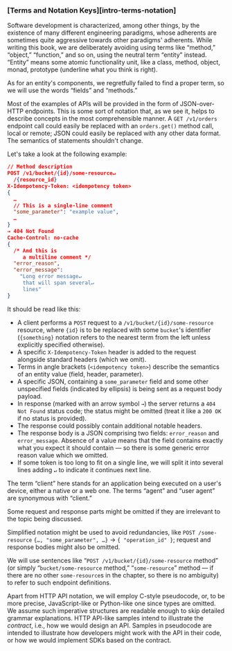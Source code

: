### [Terms and Notation Keys][intro-terms-notation]

Software development is characterized, among other things, by the existence of many different engineering paradigms, whose adherents are sometimes quite aggressive towards other paradigms' adherents. While writing this book, we are deliberately avoiding using terms like “method,” “object,” “function,” and so on, using the neutral term “entity” instead. “Entity” means some atomic functionality unit, like a class, method, object, monad, prototype (underline what you think is right).

As for an entity's components, we regretfully failed to find a proper term, so we will use the words “fields” and “methods.”

Most of the examples of APIs will be provided in the form of JSON-over-HTTP endpoints. This is some sort of notation that, as we see it, helps to describe concepts in the most comprehensible manner. A `GET /v1/orders` endpoint call could easily be replaced with an `orders.get()` method call, local or remote; JSON could easily be replaced with any other data format. The semantics of statements shouldn't change.

Let's take a look at the following example:

```json
// Method description
POST /v1/bucket/{id}/some-resource↵
  /{resource_id}
X-Idempotency-Token: <idempotency token>
{
  …
  // This is a single-line comment
  "some_parameter": "example value",
  …
}
→ 404 Not Found
Cache-Control: no-cache
{
  /* And this is
     a multiline comment */
  "error_reason",
  "error_message":
    "Long error message↵
     that will span several↵
     lines"
}
```

It should be read like this:
  * A client performs a `POST` request to a `/v1/bucket/{id}/some-resource` resource, where `{id}` is to be replaced with some `bucket`'s identifier (`{something}` notation refers to the nearest term from the left unless explicitly specified otherwise).
  * A specific `X-Idempotency-Token` header is added to the request alongside standard headers (which we omit).
  * Terms in angle brackets (`<idempotency token>`) describe the semantics of an entity value (field, header, parameter).
  * A specific JSON, containing a `some_parameter` field and some other unspecified fields (indicated by ellipsis) is being sent as a request body payload.
  * In response (marked with an arrow symbol `→`) the server returns a `404 Not Found` status code; the status might be omitted (treat it like a `200 OK` if no status is provided).
  * The response could possibly contain additional notable headers.
  * The response body is a JSON comprising two fields: `error_reason` and `error_message`. Absence of a value means that the field contains exactly what you expect it should contain — so there is some generic error reason value which we omitted.
  * If some token is too long to fit on a single line, we will split it into several lines adding `↵` to indicate it continues next line.

The term “client” here stands for an application being executed on a user's device, either a native or a web one. The terms “agent” and “user agent” are synonymous with “client.”

Some request and response parts might be omitted if they are irrelevant to the topic being discussed.

Simplified notation might be used to avoid redundancies, like `POST /some-resource` `{…, "some_parameter", …}` → `{ "operation_id" }`; request and response bodies might also be omitted.

We will use sentences like “`POST /v1/bucket/{id}/some-resource` method” (or simply “`bucket/some-resource` method,” “`some-resource`” method — if there are no other `some-resource`s in the chapter, so there is no ambiguity) to refer to such endpoint definitions.

Apart from HTTP API notation, we will employ C-style pseudocode, or, to be more precise, JavaScript-like or Python-like one since types are omitted. We assume such imperative structures are readable enough to skip detailed grammar explanations. HTTP API-like samples intend to illustrate the *contract*, i.e., how we would design an API. Samples in pseudocode are intended to illustrate how developers might work with the API in their code, or how we would implement SDKs based on the contract.